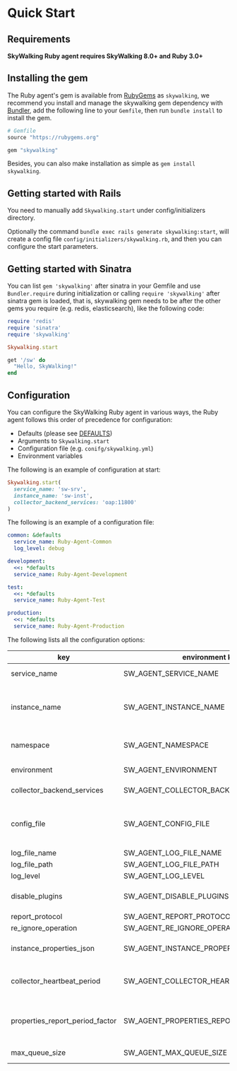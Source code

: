 # Quick Start

## Requirements

**SkyWalking Ruby agent requires SkyWalking 8.0+ and Ruby 3.0+**

## Installing the gem

The Ruby agent's gem is available from [RubyGems](https://rubygems.org/) as `skywalking`, we recommend you install and
manage the skywalking gem dependency with [Bundler](http://bundler.io/), add the following line to your `Gemfile`, then
run `bundle install` to install the gem.

~~~ruby
# Gemfile
source "https://rubygems.org"

gem "skywalking"
~~~

Besides, you can also make installation as simple as `gem install skywalking`.

## Getting started with Rails

You need to manually add `Skywalking.start` under config/initializers directory.

Optionally the command `bundle exec rails generate skywalking:start`, will create a config file
`config/initializers/skywalking.rb`, and then you can configure the start parameters.

## Getting started with Sinatra

You can list `gem 'skywalking'` after sinatra in your Gemfile and use `Bundler.require` during initialization or calling
`require 'skywalking'` after sinatra gem is loaded, that is, skywalking gem needs to be after the other gems you
require (e.g. redis, elasticsearch), like the following code:

~~~ruby
require 'redis'
require 'sinatra'
require 'skywalking'

Skywalking.start

get '/sw' do
  "Hello, SkyWalking!"
end
~~~

## Configuration

You can configure the SkyWalking Ruby agent in various ways, the Ruby agent follows this order of precedence for
configuration:

- Defaults (please
  see [DEFAULTS](https://github.com/apache/skywalking-ruby/blob/main/lib/skywalking/configuration.rb#L21))
- Arguments to `Skywalking.start`
- Configuration file (e.g. `conifg/skywalking.yml`)
- Environment variables

The following is an example of configuration at start:

~~~ruby
Skywalking.start(
  service_name: 'sw-srv',
  instance_name: 'sw-inst',
  collector_backend_services: 'oap:11800'
)
~~~

The following is an example of a configuration file:
~~~yaml
common: &defaults
  service_name: Ruby-Agent-Common
  log_level: debug

development:
  <<: *defaults
  service_name: Ruby-Agent-Development

test:
  <<: *defaults
  service_name: Ruby-Agent-Test

production:
  <<: *defaults
  service_name: Ruby-Agent-Production
~~~

The following lists all the configuration options:

| key                             | environment key                          | default value        | description                                                                                                                               |
|---------------------------------|------------------------------------------|----------------------|-------------------------------------------------------------------------------------------------------------------------------------------|
| service_name                    | SW_AGENT_SERVICE_NAME                    | Your_ApplicationName | The name of the service which showed in UI.                                                                                               |
| instance_name                   | SW_AGENT_INSTANCE_NAME                   | Your_InstanceName    | To obtain the environment variable key for the instance name, if it cannot be obtained, an instance name will be automatically generated. |
| namespace                       | SW_AGENT_NAMESPACE                       | Not set              | Namespace represents a subnet, such as kubernetes namespace, or 172.10..                                                                  |
| environment                     | SW_AGENT_ENVIRONMENT                     | Not set              | The name of the environment this service is deployed in                                                                                   |
| collector_backend_services      | SW_AGENT_COLLECTOR_BACKEND_SERVICES      | 127.0.0.1:11800      | Collector SkyWalking trace receiver service addresses.                                                                                    |
| config_file                     | SW_AGENT_CONFIG_FILE                     | Not set              | The absolute path to the configuration file, if empty, it will automatically search for config/skywalking.yml in the root directory.      |
| log_file_name                   | SW_AGENT_LOG_FILE_NAME                   | skywalking           | The name of the log file.                                                                                                                 |
| log_file_path                   | SW_AGENT_LOG_FILE_PATH                   | Not set              | The path to the log file.                                                                                                                 |
| log_level                       | SW_AGENT_LOG_LEVEL                       | info                 | The log level.                                                                                                                            |
| disable_plugins                 | SW_AGENT_DISABLE_PLUGINS                 | Not set              | The plugins to disable, multiple names should be split by comma, e.g. 'redis5,elasticsearch'.                                             |
| report_protocol                 | SW_AGENT_REPORT_PROTOCOL                 | grpc                 | The protocol to use for reporting.                                                                                                        |
| re_ignore_operation             | SW_AGENT_RE_IGNORE_OPERATION             | Not set              | Ignore specific URL paths.                                                                                                                |
| instance_properties_json        | SW_AGENT_INSTANCE_PROPERTIES_JSON        | Not set              | A custom JSON string to be reported as service instance properties, e.g. `{"key": "value"}`.                                              |
| collector_heartbeat_period      | SW_AGENT_COLLECTOR_HEARTBEAT_PERIOD      | 30                   | he agent will send heartbeat to OAP every `collector_heartbeat_period` seconds.                                                           |
| properties_report_period_factor | SW_AGENT_PROPERTIES_REPORT_PERIOD_FACTOR | 10                   | The agent will report service instance properties every `collector_heartbeat_period * properties_report_period_factor` seconds.           |
| max_queue_size                  | SW_AGENT_MAX_QUEUE_SIZE                  | 10000                | The maximum queue size for reporting data.                                                                                                |
